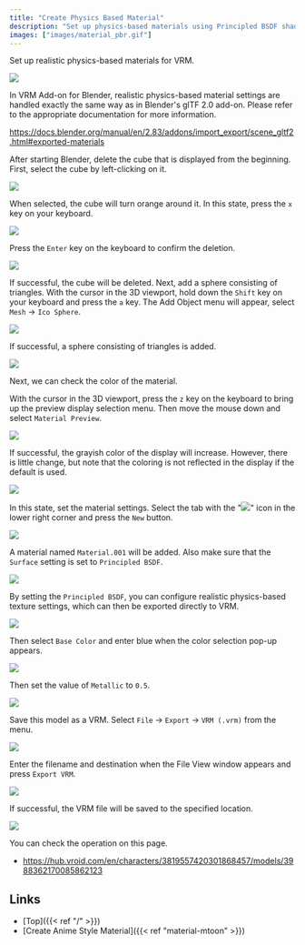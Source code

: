 ```yaml
---
title: "Create Physics Based Material"
description: "Set up physics-based materials using Principled BSDF shaders."
images: ["images/material_pbr.gif"]
---
```


Set up realistic physics-based materials for VRM.

![](../../images/material_pbr.gif)

In VRM Add-on for Blender, realistic physics-based material settings are handled exactly the same way as in Blender's glTF 2.0 add-on. Please refer to the appropriate documentation for more information.

https://docs.blender.org/manual/en/2.83/addons/import_export/scene_gltf2.html#exported-materials

After starting Blender, delete the cube that is displayed from the beginning. First, select the cube by left-clicking on it.

![](../images/material_pbr1.png)

When selected, the cube will turn orange around it. In this state, press the `x` key on your keyboard.

![](../images/material_pbr2.png)

Press the `Enter` key on the keyboard to confirm the deletion.

![](../images/material_pbr3.png)

If successful, the cube will be deleted.
Next, add a sphere consisting of triangles.
With the cursor in the 3D viewport, hold down the `Shift` key on your keyboard and press the `a` key.
The Add Object menu will appear, select `Mesh` → `Ico Sphere`.

![](../images/material_pbr4.png)

If successful, a sphere consisting of triangles is added.

![](../images/material_pbr5.png)

Next, we can check the color of the material.

With the cursor in the 3D viewport, press the `z` key on the keyboard to bring up the preview display selection menu.
Then move the mouse down and select `Material Preview`.

![](../images/material_pbr6.png)

If successful, the grayish color of the display will increase. However, there is little change, but note that the coloring is not reflected in the display if the default is used.

![](../images/material_pbr7.png)

In this state, set the material settings. Select the tab with the "<img src="../../images/material_property_tab_icon.png">" icon in the lower right corner and press the `New` button.

![](../images/material_pbr8.png)

A material named `Material.001` will be added.
Also make sure that the `Surface` setting is set to `Principled BSDF`.

![](../images/material_pbr9.png)

By setting the `Principled BSDF`, you can configure realistic physics-based texture settings, which can then be exported directly to VRM.

![](../images/material_pbr10.png)

Then select `Base Color` and enter blue when the color selection pop-up appears.

![](../images/material_pbr11.png)

Then set the value of `Metallic` to `0.5`.

![](../images/material_pbr12.png)

Save this model as a VRM. Select `File` → `Export` → `VRM (.vrm)` from the menu.

![](../images/material_pbr13.png)

Enter the filename and destination when the File View window appears and press `Export VRM`.

![](../images/material_pbr14.png)

If successful, the VRM file will be saved to the specified location.

![](../../images/material_pbr.gif)

You can check the operation on this page.

- https://hub.vroid.com/en/characters/3819557420301868457/models/3988362170085862123

## Links

- [Top]({{< ref "/" >}})
- [Create Anime Style Material]({{< ref "material-mtoon" >}})
